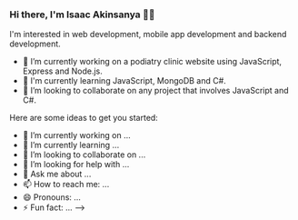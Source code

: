 ### Hi there, I'm Isaac Akinsanya 👋🏾

I'm interested in web development, mobile app development and backend development.

- 🔭 I’m currently working on a podiatry clinic website using JavaScript, Express and Node.js.
- 🌱 I'm currently learning JavaScript, MongoDB and C#.
- 👯 I’m looking to collaborate on any project that involves JavaScript and C#.

<!--
**IsaacAkin/IsaacAkin** is a ✨ _special_ ✨ repository because its `README.md` (this file) appears on your GitHub profile.
<!-- - 🔭 I’m currently working on a music transfer web app using JavaScript, Express and Node.js. -->

Here are some ideas to get you started:

- 🔭 I’m currently working on ...
- 🌱 I’m currently learning ...
- 👯 I’m looking to collaborate on ...
- 🤔 I’m looking for help with ...
- 💬 Ask me about ...
- 📫 How to reach me: ...
- 😄 Pronouns: ...
- ⚡ Fun fact: ...
-->
